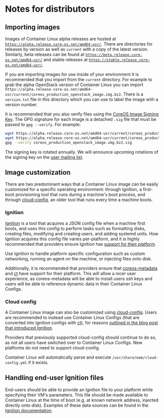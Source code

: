 # Notes for distributors

## Importing images

Images of Container Linux alpha releases are hosted at [`https://alpha.release.core-os.net/amd64-usr/`][alpha-bucket]. There are directories for releases by version as well as `current` with a copy of the latest version. Similarly, beta releases can be found at [`https://beta.release.core-os.net/amd64-usr/`][beta-bucket] and stable releases at [`https://stable.release.core-os.net/amd64-usr/`][stable-bucket].

If you are importing images for use inside of your environment it is recommended that you import from the `current` directory. For example to grab the alpha OpenStack version of Container Linux you can import `https://alpha.release.core-os.net/amd64-usr/current/coreos_production_openstack_image.img.bz2`. There is a `version.txt` file in this directory which you can use to label the image with a version number.

It is recommended that you also verify files using the [CoreOS Image Signing Key][signing-key]. The GPG signature for each image is a detached `.sig` file that must be passed to `gpg --verify`. For example:

```sh
wget https://alpha.release.core-os.net/amd64-usr/current/coreos_production_openstack_image.img.bz2
wget https://alpha.release.core-os.net/amd64-usr/current/coreos_production_openstack_image.img.bz2.sig
gpg --verify coreos_production_openstack_image.img.bz2.sig
```

The signing key is rotated annually. We will announce upcoming rotations of the signing key on the [user mailing list][coreos-user].

[alpha-bucket]: https://alpha.release.core-os.net/amd64-usr/
[beta-bucket]: https://beta.release.core-os.net/amd64-usr/
[stable-bucket]: https://stable.release.core-os.net/amd64-usr/
[signing-key]: https://coreos.com/security/image-signing-key
[coreos-user]: https://groups.google.com/forum/#!forum/coreos-user

## Image customization

There are two predominant ways that a Container Linux image can be easily customized for a specific operating environment: through Ignition, a first-boot provisioning tool that runs during a machine's boot process, and through [cloud-config](https://github.com/coreos/coreos-cloudinit/blob/master/Documentation/cloud-config.md), an older tool that runs every time a machine boots.

### Ignition

[Ignition][ignition] is a tool that acquires a JSON config file when a machine first boots, and uses this config to perform tasks such as formatting disks, creating files, modifying and creating users, and adding systemd units. How Ignition acquires this config file varies per-platform, and it is highly recommended that providers ensure Ignition has [support for their platform][ign-platforms].

Use Ignition to handle platform specific configuration such as custom networking, running an agent on the machine, or injecting files onto disk.

Additionally, it is recommended that providers ensure that [coreos-metadata][coreos-metadata] and [ct][ct] have support for their platform. This will allow a nicer user experience, as coreos-metadata will be able to install users ssh keys and users will be able to reference dynamic data in their Container Linux Configs.

[ignition]: https://coreos.com/blog/introducing-ignition.html
[ign-platforms]: https://github.com/coreos/ignition/blob/master/doc/supported-platforms.md
[coreos-metadata]: https://github.com/coreos/coreos-metadata/
[ct]: https://github.com/coreos/container-linux-config-transpiler

### Cloud config

A Container Linux image can also be customized using [cloud-config](https://github.com/coreos/coreos-cloudinit/blob/master/Documentation/cloud-config.md). Users are recommended to instead use Container Linux Configs (that are converted into Ignition configs with [ct][ct]), for reasons [outlined in the blog post that introduced Ignition][ignition].

Providers that previously supported cloud-config should continue to do so, as not all users have switched over to Container Linux Configs. New platforms do not need to support cloud-config.

Container Linux will automatically parse and execute `/usr/share/oem/cloud-config.yml` if it exists.

## Handling end-user Ignition files

End-users should be able to provide an Ignition file to your platform while specifying their VM's parameters. This file should be made available to Container Linux at the time of boot (e.g. at known network address, injected directly onto disk). Examples of these data sources can be found in the [Ignition documentation][providers].

[providers]: https://github.com/coreos/ignition/blob/master/doc/supported-platforms.md
